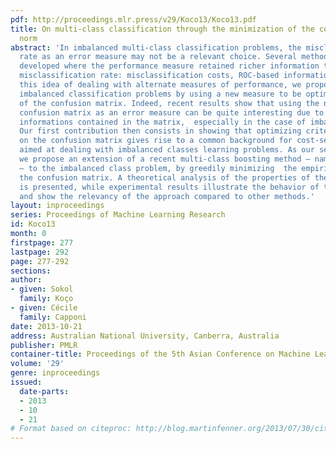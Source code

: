 ```yaml
---
pdf: http://proceedings.mlr.press/v29/Koco13/Koco13.pdf
title: On multi-class classification through the minimization of the confusion matrix
  norm
abstract: 'In imbalanced multi-class classification problems, the misclassification
  rate as an error measure may not be a relevant choice. Several methods have been
  developed where the performance measure retained richer information than the mere
  misclassification rate: misclassification costs, ROC-based information, etc. Following
  this idea of dealing with alternate measures of performance, we propose to address
  imbalanced classification problems by using a new measure to be optimized: the norm
  of the confusion matrix. Indeed, recent results show that using the norm of the
  confusion matrix as an error measure can be quite interesting due to the fine-grain
  informations contained in the matrix,  especially in the case of imbalanced classes.
  Our first contribution then consists in showing that optimizing criterion based
  on the confusion matrix gives rise to a common background for cost-sensitive methods
  aimed at dealing with imbalanced classes learning problems. As our second contribution,
  we propose an extension of a recent multi-class boosting method — namely AdaBoost.MM
  — to the imbalanced class problem, by greedily minimizing  the empirical norm of
  the confusion matrix. A theoretical analysis of the properties of the proposed method
  is presented, while experimental results illustrate the behavior of the algorithm
  and show the relevancy of the approach compared to other methods.'
layout: inproceedings
series: Proceedings of Machine Learning Research
id: Koco13
month: 0
firstpage: 277
lastpage: 292
page: 277-292
sections: 
author:
- given: Sokol
  family: Koço
- given: Cécile
  family: Capponi
date: 2013-10-21
address: Australian National University, Canberra, Australia
publisher: PMLR
container-title: Proceedings of the 5th Asian Conference on Machine Learning
volume: '29'
genre: inproceedings
issued:
  date-parts:
  - 2013
  - 10
  - 21
# Format based on citeproc: http://blog.martinfenner.org/2013/07/30/citeproc-yaml-for-bibliographies/
---
```

